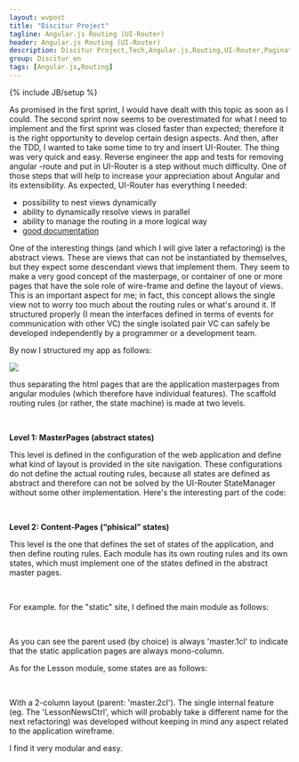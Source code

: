```yaml
---
layout: wvpost
title: "Discitur Project"
tagline: Angular.js Routing (UI-Router)
header: Angular.js Routing (UI-Router)
description: Discitur Project,Tech,Angular.js,Routing,UI-Router,Pagination
group: Discitur_en
tags: [Angular.js,Routing]
---
```

{% include JB/setup %}
<!-- Markup JSON-LD generato da Assistente per il markup dei dati strutturati di Google. -->
<script type="application/ld+json">
{
  "@context" : "http://schema.org",
  "@type" : "Article",
  "name" : "Angular.js Routing (UI-Router)",
  "author" : {
    "@type" : "Person",
    "name" : "williamverdolini"
  },
  "datePublished" : "2014-01-28",
  "articleSection" : [ "Angular.js", "Routing" ],
  "url" : "http://williamverdolini.github.io/2014/01/28/discitur-Routing/"
}
</script>

As promised in the first sprint, I would have dealt with this topic as soon as I could. 
The second sprint now seems to be overestimated for what I need to implement and the first sprint was closed faster than expected; 
therefore it is the right opportunity to develop certain design aspects. And then, after the TDD, 
I wanted to take some time to try and insert UI-Router. The thing was very quick and easy. 
Reverse engineer the app and tests for removing angular -route and put in UI-Router is a step without much difficulty. 
One of those steps that will help to increase your appreciation about Angular and its extensibility. 
As expected, UI-Router has everything I needed:

- possibility to nest views dynamically 
- ability to dynamically resolve views in parallel
- ability to manage the routing in a more logical way
- <a href="https://github.com/angular-ui/ui-router/wiki" target="_blank">good documentation</a>
 

One of the interesting things (and which I will give later a refactoring) is the abstract views. 
These are views that can not be instantiated by themselves, but they expect some descendant views that implement them. 
They seem to make a very good concept of the masterpage, or container of one or more pages that have the sole role of wire-frame 
and define the layout of views. This is an important aspect for me; in fact, this concept allows the single view not to worry too much about 
the routing rules or what's around it. If structured properly (I mean the interfaces defined in terms of events for communication with other VC) 
the single isolated pair VC can safely be developed independently by a programmer or a development team.

By now I structured my app as follows:

<img src="{{ BASE_PATH }}/images/discitur/masterpages.png" />


thus separating the html pages that are the application masterpages from angular modules (which therefore have individual features). 
The scaffold routing rules (or rather, the state machine) is made at two levels. 

 

**Level 1: MasterPages (abstract states)** 

This level is defined in the configuration of the web application and define what kind of layout is provided in the site navigation. 
These configurations do not define the actual routing rules, because all states are defined as abstract and therefore can not be solved 
by the UI-Router StateManager without some other implementation. Here's the interesting part of the code:


<script type="syntaxhighlighter" class="brush: javascript">
<![CDATA[
    .config(function ($stateProvider, $urlRouterProvider) {

        $stateProvider
            //MasterPages (Abstract States)
            .state('master', {
                url: '',
                abstract: true,
                templateUrl: 'masterpages/master.html'
            })
            // One Column Layout (Abstract States)
            .state('master.1cl', {
                url: '/project',
                abstract: true,
                parent: 'master',
                templateUrl: 'masterpages/1cl.html'
            })
            // Two Columns Layout (Abstract States)
            .state('master.2cl', {
                url: '',
                abstract: true,
                parent: 'master',
                templateUrl: 'masterpages/2cl.html'
            })
    })
]]></script> 


**Level 2: Content-Pages (“phisical” states)**

This level is the one that defines the set of states of the application, and then define routing rules. 
Each module has its own routing rules and its own states, which must implement one of the states defined in the abstract master pages. 

 

For example. for the "static" site, I defined the main module as follows:


<script type="syntaxhighlighter" class="brush: javascript">
<![CDATA[
    .config(function ($stateProvider, $urlRouterProvider) {
        // For any unmatched url, redirect to HomePage
        $urlRouterProvider.otherwise('/project/home');

        $stateProvider
            // Web Site (Content States)
            .state('master.1cl.home', {
                url: '/home',
                parent: 'master.1cl',
                templateUrl: 'modules/main/site/HomePage.html'
            })
            .state('master.1cl.mission', {
                url: '/mission',
                parent: 'master.1cl',
                templateUrl: 'modules/main/site/Project.html'
            })

    })
]]></script> 

As you can see the parent used (by choice) is always 'master.1cl' to indicate that the static application pages are always mono-column. 

As for the Lesson module, some states are as follows:

<script type="syntaxhighlighter" class="brush: javascript">
<![CDATA[
    .config(function ($stateProvider, $urlRouterProvider) {

        $stateProvider
            .state('lessonSearch', {
                url: '/lesson?keyword',
                parent: 'master.2cl',
                onEnter: function () {
                    console.log("Entering Lesson Search");
                },
                views: {
                    'sidebar': {
                        templateUrl: 'modules/lesson/sidebar.html'
                    },
                    'main': {
                        templateUrl: 'modules/lesson/LessonNews.html',
                        controller: 'LessonNewsCtrl',
                        resolve: {
                            lessonNewsData: function (LessonService, $stateParams) {
                                return LessonService.search($stateParams);
                            }

                        }
                    }
                }
            })
            .state('404lesson', {
                url: '/404lesson',
                parent: 'master.2cl',
                views: {
                    'sidebar': {
                        templateUrl: 'modules/lesson/sidebar.html'
                    },
                    'main':{
                        controller: 'Lesson404Ctrl',
                        templateUrl: 'modules/lesson/Lesson404.html',
                        onEnter: function () {
                            console.log("master.2cl.404lesson");
                        }
                    }
                }
            });
]]></script> 

With a 2-column layout (parent: 'master.2cl'). The single internal feature 
(eg. The 'LessonNewsCtrl', which will probably take a different name for the next refactoring) was developed without keeping in mind 
any aspect related to the application wireframe. 

I find it very modular and easy.